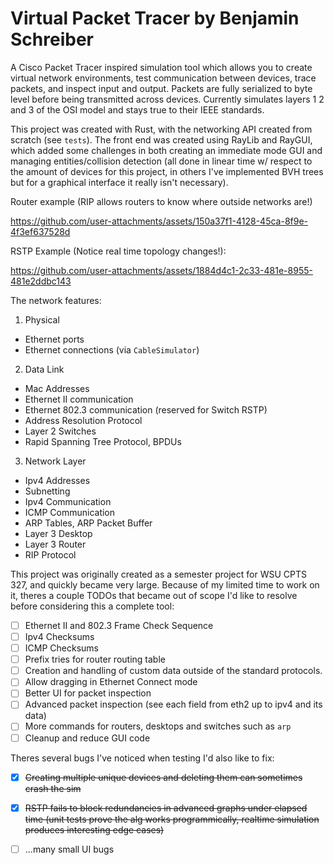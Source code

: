 # Virtual Packet Tracer by Benjamin Schreiber

A Cisco Packet Tracer inspired simulation tool which allows you to create virtual network environments, test communication between devices, trace packets, and inspect input and output.
Packets are fully serialized to byte level before being transmitted across devices. Currently simulates layers 1 2 and 3 of the OSI model and stays true to their IEEE standards.

This project was created with Rust, with the networking API created from scratch (see `tests`). The front end was created using RayLib and RayGUI, which added some challenges
in both creating an immediate mode GUI and managing entities/collision detection (all done in linear time w/ respect to the amount of devices for this project, in others I've implemented BVH trees but for a graphical interface it really isn't necessary).

Router example (RIP allows routers to know where outside networks are!)

https://github.com/user-attachments/assets/150a37f1-4128-45ca-8f9e-4f3ef637528d

RSTP Example (Notice real time topology changes!):

https://github.com/user-attachments/assets/1884d4c1-2c33-481e-8955-481e2ddbc143



The network features:

1. Physical
- Ethernet ports
- Ethernet connections (via `CableSimulator`)

2. Data Link
- Mac Addresses
- Ethernet II communication
- Ethernet 802.3 communication (reserved for Switch RSTP)
- Address Resolution Protocol
- Layer 2 Switches
- Rapid Spanning Tree Protocol, BPDUs

3. Network Layer
- Ipv4 Addresses
- Subnetting
- Ipv4 Communication
- ICMP Communication
- ARP Tables, ARP Packet Buffer
- Layer 3 Desktop
- Layer 3 Router
- RIP Protocol

This project was originally created as a semester project for WSU CPTS 327, and quickly became very large. Because of my limited time to work on it, theres a couple TODOs that became out of scope I'd like to resolve before considering this a complete tool:
- [ ] Ethernet II and 802.3 Frame Check Sequence
- [ ] Ipv4 Checksums
- [ ] ICMP Checksums
- [ ] Prefix tries for router routing table
- [ ] Creation and handling of custom data outside of the standard protocols.
- [ ] Allow dragging in Ethernet Connect mode
- [ ] Better UI for packet inspection
- [ ] Advanced packet inspection (see each field from eth2 up to ipv4 and its data)
- [ ] More commands for routers, desktops and switches such as `arp`
- [ ] Cleanup and reduce GUI code

Theres several bugs I've noticed when testing I'd also like to fix:
- [x] ~~Creating multiple unique devices and deleting them can sometimes crash the sim~~
- [x] ~~RSTP fails to block redundancies in advanced graphs under elapsed time (unit tests prove the alg works programmically, realtime simulation produces interesting edge cases)~~
- [ ] ...many small UI bugs



